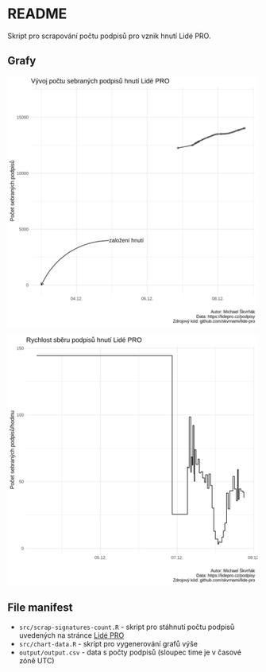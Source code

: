 # README

Skript pro scrapování počtu podpisů pro vznik hnutí Lidé PRO.

## Grafy

![](output/signatures.png)

![](output/signatures_speed.png)

## File manifest

- `src/scrap-signatures-count.R` - skript pro stáhnutí počtu podpisů uvedených na stránce [Lidé PRO](https://lidepro.cz/podpisy)  
- `src/chart-data.R` - skript pro vygenerování grafů výše  
- `output/output.csv` - data s počty podpisů (sloupec time je v časové zóně UTC)  

